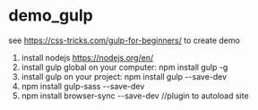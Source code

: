# demo_gulp
see https://css-tricks.com/gulp-for-beginners/ to create demo
1. install nodejs https://nodejs.org/en/
2. install gulp global on your computer: npm install gulp -g
3. install gulp on your project: npm install gulp --save-dev
3. npm install gulp-sass --save-dev
4. npm install browser-sync --save-dev //plugin to autoload site
